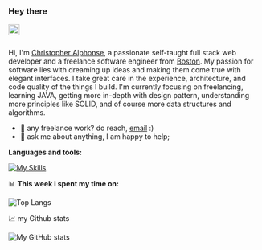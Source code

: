 ### Hey there

<a href="https://www.linkedin.com/in/christopheralphonse/">
  <img align="left" alt="LinkedIn" width="22px" src="https://www.google.com/imgres?imgurl=https%3A%2F%2Flmi3d.com%2Fwp-content%2Fuploads%2F2021%2F04%2FSocial_Media_Icons-LinkedIn.svg&tbnid=lPMrDpxQXhV8uM&vet=12ahUKEwjHxb645PKAAxVEVTUKHZFHCXsQMyheegUIARC3Ag..i&imgrefurl=https%3A%2F%2Flmi3d.com%2F&docid=WFrelvwqyYGyZM&w=800&h=800&q=linkedin%20svg&ved=2ahUKEwjHxb645PKAAxVEVTUKHZFHCXsQMyheegUIARC3Ag" />
</a>
<br/>
<br />

Hi, I'm [Christopher Alphonse](https://christopheralphonse.com), a passionate self-taught full stack web developer and a freelance software engineer from [Boston](https://www.google.com/maps/place/Boston,+MA/data=!4m2!3m1!1s0x89e3652d0d3d311b:0x787cbf240162e8a0?sa=X&ved=2ahUKEwjAsMvdnJn_AhVRGlkFHWO2CDAQ8gF6BAgNEAI). My passion for software lies with dreaming up ideas and making them come true with elegant interfaces. I take great care in the experience, architecture, and code quality of the things I build. I'm currently focusing on freelancing, learning JAVA, getting more in-depth with design pattern, understanding more principles like SOLID, and of course more data structures and algorithms.

- 💼 any freelance work? do reach, [email](mailto:chris.freelance.dev@gmail.com) :)
- 💬 ask me about anything, I am happy to help;

**Languages and tools:**

[![My Skills](https://skillicons.dev/icons?i=java,ts,js,python,nodejs,mongodb,postgres,svelte,vue,vercel,firebase,prisma,redis,docker,react,next,vite,tailwind,bootstrap,django,figma,xd,ps,pr,linux,vscode,&theme=dark)](https://skillicons.dev)

📊 **This week i spent my time on:**

<!--START_SECTION-->

![Top Langs](https://github-readme-stats.vercel.app/api/top-langs/?username=christopherAlphonse&hide=css,scss,html&theme=radical)

<!--END_SECTION-->

📈 my Github stats

![My GitHub stats](https://github-readme-stats.vercel.app/api?username=christopheralphonse&show_icons=true&theme=radical)
